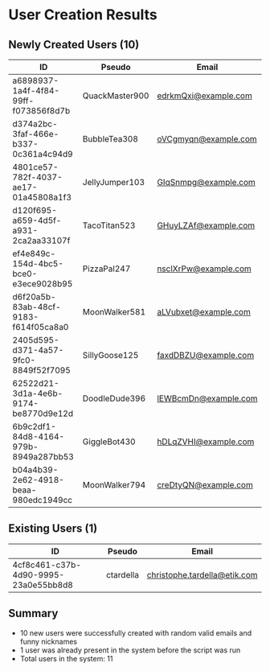 # User Creation Results

## Newly Created Users (10)

| ID | Pseudo | Email |
|----|--------|-------|
| a6898937-1a4f-4f84-99ff-f073856f8d7b | QuackMaster900 | edrkmQxi@example.com |
| d374a2bc-3faf-466e-b337-0c361a4c94d9 | BubbleTea308 | oVCgmyqn@example.com |
| 4801ce57-782f-4037-ae17-01a45808a1f3 | JellyJumper103 | GIqSnmpg@example.com |
| d120f695-a659-4d5f-a931-2ca2aa33107f | TacoTitan523 | GHuyLZAf@example.com |
| ef4e849c-154d-4bc5-bce0-e3ece9028b95 | PizzaPal247 | nsclXrPw@example.com |
| d6f20a5b-83ab-48cf-9183-f614f05ca8a0 | MoonWalker581 | aLVubxet@example.com |
| 2405d595-d371-4a57-9fc0-8849f52f7095 | SillyGoose125 | faxdDBZU@example.com |
| 62522d21-3d1a-4e6b-9174-be8770d9e12d | DoodleDude396 | lEWBcmDn@example.com |
| 6b9c2df1-84d8-4164-979b-8949a287bb53 | GiggleBot430 | hDLqZVHI@example.com |
| b04a4b39-2e62-4918-beaa-980edc1949cc | MoonWalker794 | creDtyQN@example.com |

## Existing Users (1)

| ID | Pseudo | Email |
|----|--------|-------|
| 4cf8c461-c37b-4d90-9995-23a0e55bb8d8 | ctardella | christophe.tardella@etik.com |

## Summary

- 10 new users were successfully created with random valid emails and funny nicknames
- 1 user was already present in the system before the script was run
- Total users in the system: 11

